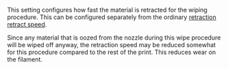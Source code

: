 This setting configures how fast the material is retracted for the wiping procedure. This can be configured separately from the ordinary [retraction retract speed](retraction_retract_speed.md).

Since any material that is oozed from the nozzle during this wipe procedure will be wiped off anyway, the retraction speed may be reduced somewhat for this procedure compared to the rest of the print. This reduces wear on the filament.
